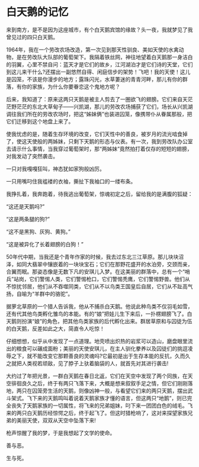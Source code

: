 # 白天鹅的记忆

来到南方，是不是因为这座城市，有个白天鹅宾馆的缘故？头一夜，我就梦见了我曾见过的四只白天鹅。 

1964年，我在一个劳改农场改造，第一次见到那天性驯良、美如天使的水禽动物，是在劳改队大队部的葡萄架下。我隔着铁丝网，神往地望着白天鹅那一身洁白的羽翼，心里不禁自问：蓝天才是它们的故乡，江河湖泊才是它们诗的天堂，它们到这儿来干什么?还摆出一副悠然自得、闲庭信步的架势！飞吧！我的天使！这儿是囚笼，不该是你漫步的地方；露珠闪光，水草萋迷的青青河畔，那儿有你的群落，有你的家族，为什么你要眷恋这个鬼地方呢？ 

后来，我知道了：原来这两只天鹅是被主人剪去了一圈欲飞的翅膀。它们来自天茫茫野茫茫的东北大草甸子——兴凯湖，那儿的劳改农场捕获了它们，场长从兴凯湖调往我们所在的劳改农场时，把这“姊妹俩”也装进囚笼，像携带仆从眷属那般，把它们迁移到这个地盘上来了。 

使我忧虑的是，随着生存环境的改变，它们天性中的善良，被岁月的流光啮食掉了，使这天使般的两姊妹，只剩下天鹅的形态与仪表。有一次，我到劳改队办公室去请示什么事情，当我穿过葡萄架时，那“两姊妹”竟然拍打着仅存的短短的翅膀，对我发动了突然袭击。 

一只对我嘎嘎狂叫，神态犹如家狗般凶厉。 

一只用嘴叼住我褴褛的衣袖，撕扯下我袖口的一缕布条。 

我挣扎着，我奔跑着，待我逃出葡萄架，惊魂初定之后，留给我的是满腹的狐疑： 

“这还是天鹅吗?” 

“这是两条腿的狗?” 

“这不是黑狗、灰狗、黄狗。” 

“这是被异化了长着翅膀的白狗！” 

50年代中期，当我还是个青年作家的时候，我去过东北三江草原。那儿块块沼泽，如同大翡翠中镶嵌着的一块块宝石；它们在那野花盛开的水泊旁，交颈而亲，合翼而眠。那姿态像是无数下凡的安琪儿入梦。在这美丽的群落中，总有一个“哨兵”站岗，它们警惕人类，它们警惕枪口，它们警惕秃鹰，它们警惕野兽。他们从不惊扰邻居，他们从不吞噬同类，它们从不以鸟类王国皇后自居，它们从不趾高气扬，自喻为“羊群中的骆驼”。 

据萝北草原的一个猎人告诉我，他从不捕杀白天鹅。他说此种鸟类不仅羽毛如雪，还有代其他鸟类孵化雏鸟的本能。有的“娘”把娃儿生下来后，一扑楞翅膀飞了。白天鹅则扮演“娘”的角色，把其他鸟类家族的后代孵化出来。群居草原和与囚徒为伍的白天鹅，反差如此之大，简直令人吃惊！ 

仔细想想，似乎从中发现了一点道理。地壳喷出炽热的岩浆可以造山，磨盘眼里流出的粮食可以碾成面粉；美丽的天使安琪儿，在主人驯化豢养以及囚徒们的挑逗凌辱之下，就不能改变它那颗善良的灵魂吗?它最初是出于生存本能的反抗，久而久之就把人类视若顽敌，见了脖子上驮着脑袋的人，就首先对其进行袭击! 

大约过了年把光景，一群白天鹅在春日北返，它们在天空中发现了两个同族，在天空徘徊良久之后，终于有两只飞落下来，大概是想来叙叙手足之情，但它们刚刚落地，两只在囚笼旁生活的天鹅，则像凶神一般，与看望它们来的两只天鹅，摆出武斗架式。飞下来的天鹅鸣叫着说着天鹅家族才懂的语言，但这两只“地鹅”，则已完全丧失了天鹅家族的一切属性，将飞来的兄弟姐妹，叼下来一团团白色的绒毛。飞来的两只白天鹅历经惊愕之后，终于起飞了。但这时猎枪响了，这对来探望家族兄弟的美丽天使，双双从天空中坠落下来! 

枪声惊醒了我的梦，于是我想起了文学的使命。 

善与恶。 

生与死。
 
